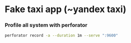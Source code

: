 # Fake taxi app (~yandex taxi)

### Profile all system with perforator

```bash
perforator record -a --duration 1m --serve ":9600"
```